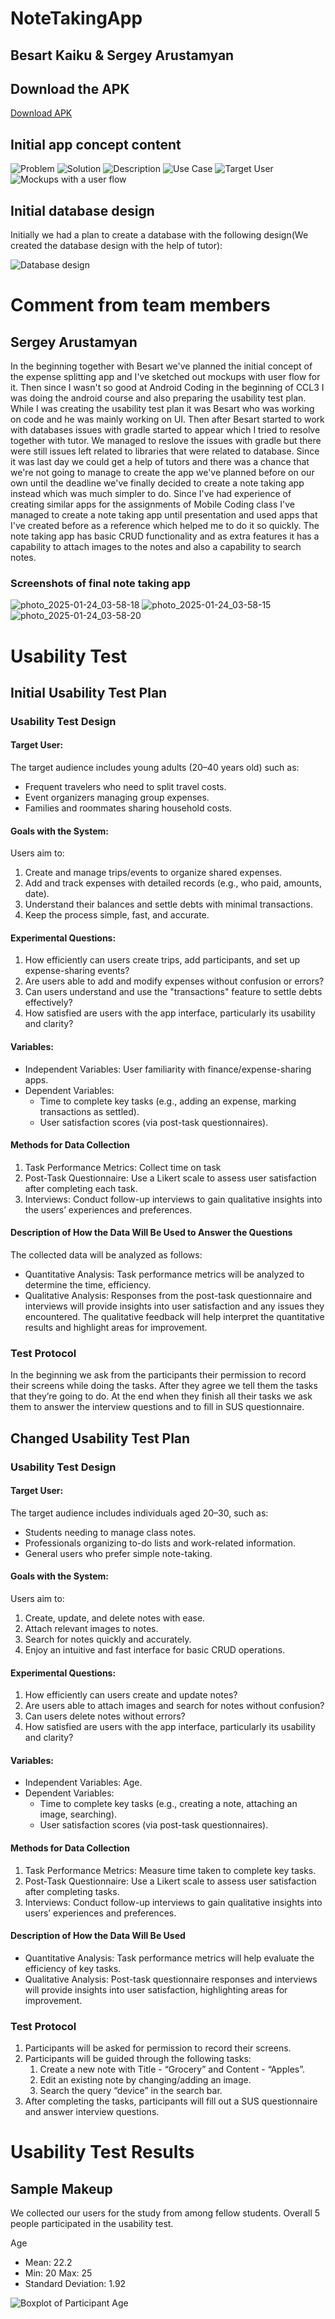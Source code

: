 # NoteTakingApp

## Besart Kaiku & Sergey Arustamyan

## Download the APK
[Download APK](https://github.com/cc231005/NoteTakingApp/blob/main/app/release/app-release.apk)

## Initial app concept content
![Problem](https://github.com/user-attachments/assets/aa0880d3-b0ff-4b5e-91ec-0780ebdfd70e)
![Solution](https://github.com/user-attachments/assets/b53f0c70-efe7-4842-bdac-e73631f94f81)
![Description](https://github.com/user-attachments/assets/65f4c358-627e-4c12-b4bc-90948968cbe9)
![Use Case](https://github.com/user-attachments/assets/159a7423-8f2d-4bdd-b181-e058634b5316)
![Target User](https://github.com/user-attachments/assets/984a7de2-58f1-4ef5-a6c0-4d34264ecccf)
![Mockups with a user flow](https://github.com/user-attachments/assets/1223daf8-333a-4abc-a402-03d12b3f493d)


## Initial database design
Initially we had a plan to create a database with the following design(We created the database design with the help of tutor):

![Database design](https://github.com/user-attachments/assets/1ede420c-272f-416c-a247-db33d9875b5b)


# Comment from team members

## Sergey Arustamyan
In the beginning together with Besart we've planned the initial concept of the expense splitting app and I've sketched out mockups with user flow for it. Then since I wasn't so good at Android Coding in the beginning of CCL3 I was doing the android course and also preparing the usability test plan. While I was creating the usability test plan it was Besart who was working on code and he was mainly working on UI. Then after Besart started to work with databases issues with gradle started to appear which I tried to resolve together with tutor. We managed to reslove the issues with gradle but there were still issues left related to libraries that were related to database. Since it was last day we could get a help of tutors and there was a chance that we're not going to manage to create the app we've planned before on our own until the deadline we've finally decided to create a note taking app instead which was much simpler to do. Since I've had experience of creating similar apps for the assignments of Mobile Coding class I've managed to create a note taking app until presentation and used apps that I've created before as a reference which helped me to do it so quickly. The note taking app has basic CRUD functionality and as extra features it has a capability to attach images to the notes and also a capability to search notes.

### Screenshots of final note taking app
![photo_2025-01-24_03-58-18](https://github.com/user-attachments/assets/36141df7-d26a-4d25-8243-4041f7122015)
![photo_2025-01-24_03-58-15](https://github.com/user-attachments/assets/bc904b61-62e8-4f70-a845-fde614a1683d)
![photo_2025-01-24_03-58-20](https://github.com/user-attachments/assets/d7d48dab-eaf5-444a-9e06-7291678bb5c4)



# Usability Test

## Initial Usability Test Plan

### Usability Test Design

#### Target User:
The target audience includes young adults (20–40 years old) such as:
-	Frequent travelers who need to split travel costs.
-	Event organizers managing group expenses.
-	Families and roommates sharing household costs.

#### Goals with the System:
Users aim to:
1.	Create and manage trips/events to organize shared expenses.
2.	Add and track expenses with detailed records (e.g., who paid, amounts, date).
3.	Understand their balances and settle debts with minimal transactions.
4.	Keep the process simple, fast, and accurate.

#### Experimental Questions:
1.	How efficiently can users create trips, add participants, and set up expense-sharing events?
2.	Are users able to add and modify expenses without confusion or errors?
3.	Can users understand and use the "transactions" feature to settle debts effectively?
4.	How satisfied are users with the app interface, particularly its usability and clarity?
   
#### Variables:
-	Independent Variables: User familiarity with finance/expense-sharing apps.
-	Dependent Variables:
    - Time to complete key tasks (e.g., adding an expense, marking  transactions as settled).
    - User satisfaction scores (via post-task questionnaires).


#### Methods for Data Collection
1. Task Performance Metrics: Collect time on task
2. Post-Task Questionnaire: Use a Likert scale to assess user satisfaction after completing each task.
3. Interviews: Conduct follow-up interviews to gain qualitative insights into the users’ experiences and preferences.

#### Description of How the Data Will Be Used to Answer the Questions
The collected data will be analyzed as follows:
- Quantitative Analysis: Task performance metrics will be analyzed to determine the time, efficiency. 
- Qualitative Analysis: Responses from the post-task questionnaire and interviews will provide insights into user satisfaction and any issues they encountered. The qualitative feedback will help interpret the quantitative results and highlight areas for improvement.


### Test Protocol

In the beginning we ask from the participants their permission to record their screens while doing the tasks. After they agree we tell them the tasks that they’re going to do. At the end when they finish all their tasks we ask them to answer the interview questions and to fill in SUS questionnaire.


## Changed Usability Test Plan

### Usability Test Design

#### Target User:
The target audience includes individuals aged 20–30, such as:
- Students needing to manage class notes.
- Professionals organizing to-do lists and work-related information.
- General users who prefer simple note-taking.

#### Goals with the System:
Users aim to:
1.	Create, update, and delete notes with ease.
2.	Attach relevant images to notes.
3.	Search for notes quickly and accurately.
4.	Enjoy an intuitive and fast interface for basic CRUD operations.


#### Experimental Questions:
1.	How efficiently can users create and update notes?
2.	Are users able to attach images and search for notes without confusion?
3.	Can users delete notes without errors?
4.	How satisfied are users with the app interface, particularly its usability and clarity?

   
#### Variables:
- Independent Variables: Age.
- Dependent Variables:
    - Time to complete key tasks (e.g., creating a note, attaching an image, searching).
    - User satisfaction scores (via post-task questionnaires).
 

#### Methods for Data Collection
1.	Task Performance Metrics: Measure time taken to complete key tasks.
2.	Post-Task Questionnaire: Use a Likert scale to assess user satisfaction after completing tasks.
3.	Interviews: Conduct follow-up interviews to gain qualitative insights into users’ experiences and preferences.


#### Description of How the Data Will Be Used
- Quantitative Analysis: Task performance metrics will help evaluate the efficiency of key tasks.
- Qualitative Analysis: Post-task questionnaire responses and interviews will provide insights into user satisfaction, highlighting areas for improvement.


### Test Protocol
1.	Participants will be asked for permission to record their screens.
2.	Participants will be guided through the following tasks:
    1.	Create a new note with Title - “Grocery” and Content - “Apples”.
    2.	Edit an existing note by changing/adding an image.
    3.	Search the query “device” in the search bar.
3.	After completing the tasks, participants will fill out a SUS questionnaire and answer interview questions.


# Usability Test Results

## Sample Makeup
We collected our users for the study from among fellow students. Overall 5 people participated in the usability test.

Age
- Mean: 22.2
- Min: 20  Max: 25
- Standard Deviation: 1.92

![Boxplot of Participant Age](https://github.com/user-attachments/assets/fc504399-d255-456b-905f-90b2baf8d57d)







